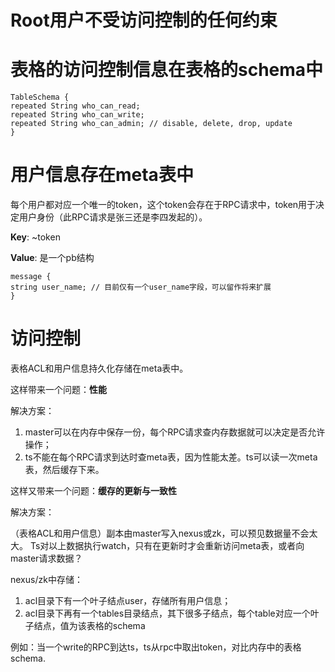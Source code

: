 # Root用户不受访问控制的任何约束

# 表格的访问控制信息在表格的schema中
```
TableSchema {
repeated String who_can_read;
repeated String who_can_write;
repeated String who_can_admin; // disable, delete, drop, update
}
```

# 用户信息存在meta表中
每个用户都对应一个唯一的token，这个token会存在于RPC请求中，token用于决定用户身份（此RPC请求是张三还是李四发起的）。

**Key**: ~token

**Value**: 是一个pb结构

```
message {
string user_name; // 目前仅有一个user_name字段，可以留作将来扩展
}
```

# 访问控制
表格ACL和用户信息持久化存储在meta表中。

这样带来一个问题：**性能**

解决方案：

1. master可以在内存中保存一份，每个RPC请求查内存数据就可以决定是否允许操作；
1. ts不能在每个RPC请求到达时查meta表，因为性能太差。ts可以读一次meta表，然后缓存下来。

这样又带来一个问题：**缓存的更新与一致性**

解决方案：

（表格ACL和用户信息）副本由master写入nexus或zk，可以预见数据量不会太大。
Ts对以上数据执行watch，只有在更新时才会重新访问meta表，或者向master请求数据？

nexus/zk中存储：

1. acl目录下有一个叶子结点user，存储所有用户信息；
1. acl目录下再有一个tables目录结点，其下很多子结点，每个table对应一个叶子结点，值为该表格的schema

例如：当一个write的RPC到达ts，ts从rpc中取出token，对比内存中的表格schema.
